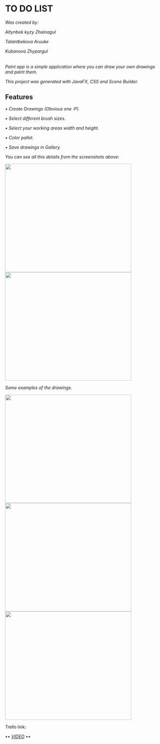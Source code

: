# TO DO LIST
<i>Was created by: </i>
<p><i>Altynbek kyzy Zhainagul </i></p>
<p><i>Talantbekova Aruuke </i></p>
<p><i>Kubanova Zhypargul </i></p>
<h6></h6>
<p><i>Paint app is a simple application where you can draw your own drawings and paint them.</i></p>
<p><i>This project was generated with JavaFX, CSS and Scene Builder.</i></p>
<h2><b>Features</b></h2>
<p><i> • Create Drawings (Obvious one :P).</i></p>
<p><i> • Select different brush sizes. </i></p>
<p><i> • Select your working areas width and height. </i></p>
<p><i> • Color pallet.</i></p>
<p><i> • Save drawings in Gallery.</i></p>
<p><i>You can see all this details from the screenshots above:</i></p>
<img src="Screenshots/1.jpg" width="90%" height="350">
<img src="Screenshots/2.jpg" width="90%" height="350">
<p><i> Some examples of the drawings.</i></p>
<img src="Screenshots/3.jpg" width="90%" height="350">
<img src="Screenshots/4.jpg" width="90%" height="350">
<img src="Screenshots/5.jpg" width="90%" height="350">
<p>Trello link: </p>
<p><i> •• <a href="https://trello.com/b/ZMtutb7L/group-project">VIDEO</a> ••</i></p>
